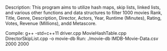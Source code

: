 Description:
This program aims to utilize hash maps, skip lists, linked lists, and various other functions and data structures to filter 1000 movies Rank, Title, Genre, Description, Director, Actors, Year, Runtime (Minutes), Rating, Votes, Revenue (Millions), andd Metascore.

Compile: g++ -std=c++11 driver.cpp MovieHashTable.cpp DirectorSkipList.cpp -o movie-db
Run: ./movie-db IMDB-Movie-Data.csv 2000 2000